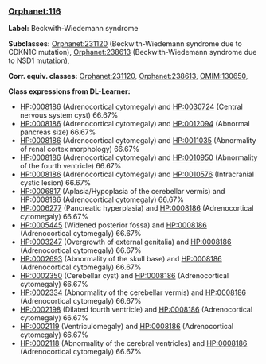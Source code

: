 
### [Orphanet:116](http://www.orpha.net/ORDO/Orphanet_116)
**Label:** Beckwith-Wiedemann syndrome

**Subclasses:** [Orphanet:231120](http://www.orpha.net/ORDO/Orphanet_231120) (Beckwith-Wiedemann syndrome due to CDKN1C mutation), [Orphanet:238613](http://www.orpha.net/ORDO/Orphanet_238613) (Beckwith-Wiedemann syndrome due to NSD1 mutation), 

**Corr. equiv. classes:** [Orphanet:231120](http://www.orpha.net/ORDO/Orphanet_231120), [Orphanet:238613](http://www.orpha.net/ORDO/Orphanet_238613), [OMIM:130650](http://purl.obolibrary.org/obo/OMIM_130650), 

**Class expressions from DL-Learner:**

- [HP:0008186](http://purl.obolibrary.org/obo/HP_0008186) (Adrenocortical cytomegaly) and [HP:0030724](http://purl.obolibrary.org/obo/HP_0030724) (Central nervous system cyst) 66.67%
- [HP:0008186](http://purl.obolibrary.org/obo/HP_0008186) (Adrenocortical cytomegaly) and [HP:0012094](http://purl.obolibrary.org/obo/HP_0012094) (Abnormal pancreas size) 66.67%
- [HP:0008186](http://purl.obolibrary.org/obo/HP_0008186) (Adrenocortical cytomegaly) and [HP:0011035](http://purl.obolibrary.org/obo/HP_0011035) (Abnormality of renal cortex morphology) 66.67%
- [HP:0008186](http://purl.obolibrary.org/obo/HP_0008186) (Adrenocortical cytomegaly) and [HP:0010950](http://purl.obolibrary.org/obo/HP_0010950) (Abnormality of the fourth ventricle) 66.67%
- [HP:0008186](http://purl.obolibrary.org/obo/HP_0008186) (Adrenocortical cytomegaly) and [HP:0010576](http://purl.obolibrary.org/obo/HP_0010576) (Intracranial cystic lesion) 66.67%
- [HP:0006817](http://purl.obolibrary.org/obo/HP_0006817) (Aplasia/Hypoplasia of the cerebellar vermis) and [HP:0008186](http://purl.obolibrary.org/obo/HP_0008186) (Adrenocortical cytomegaly) 66.67%
- [HP:0006277](http://purl.obolibrary.org/obo/HP_0006277) (Pancreatic hyperplasia) and [HP:0008186](http://purl.obolibrary.org/obo/HP_0008186) (Adrenocortical cytomegaly) 66.67%
- [HP:0005445](http://purl.obolibrary.org/obo/HP_0005445) (Widened posterior fossa) and [HP:0008186](http://purl.obolibrary.org/obo/HP_0008186) (Adrenocortical cytomegaly) 66.67%
- [HP:0003247](http://purl.obolibrary.org/obo/HP_0003247) (Overgrowth of external genitalia) and [HP:0008186](http://purl.obolibrary.org/obo/HP_0008186) (Adrenocortical cytomegaly) 66.67%
- [HP:0002693](http://purl.obolibrary.org/obo/HP_0002693) (Abnormality of the skull base) and [HP:0008186](http://purl.obolibrary.org/obo/HP_0008186) (Adrenocortical cytomegaly) 66.67%
- [HP:0002350](http://purl.obolibrary.org/obo/HP_0002350) (Cerebellar cyst) and [HP:0008186](http://purl.obolibrary.org/obo/HP_0008186) (Adrenocortical cytomegaly) 66.67%
- [HP:0002334](http://purl.obolibrary.org/obo/HP_0002334) (Abnormality of the cerebellar vermis) and [HP:0008186](http://purl.obolibrary.org/obo/HP_0008186) (Adrenocortical cytomegaly) 66.67%
- [HP:0002198](http://purl.obolibrary.org/obo/HP_0002198) (Dilated fourth ventricle) and [HP:0008186](http://purl.obolibrary.org/obo/HP_0008186) (Adrenocortical cytomegaly) 66.67%
- [HP:0002119](http://purl.obolibrary.org/obo/HP_0002119) (Ventriculomegaly) and [HP:0008186](http://purl.obolibrary.org/obo/HP_0008186) (Adrenocortical cytomegaly) 66.67%
- [HP:0002118](http://purl.obolibrary.org/obo/HP_0002118) (Abnormality of the cerebral ventricles) and [HP:0008186](http://purl.obolibrary.org/obo/HP_0008186) (Adrenocortical cytomegaly) 66.67%


